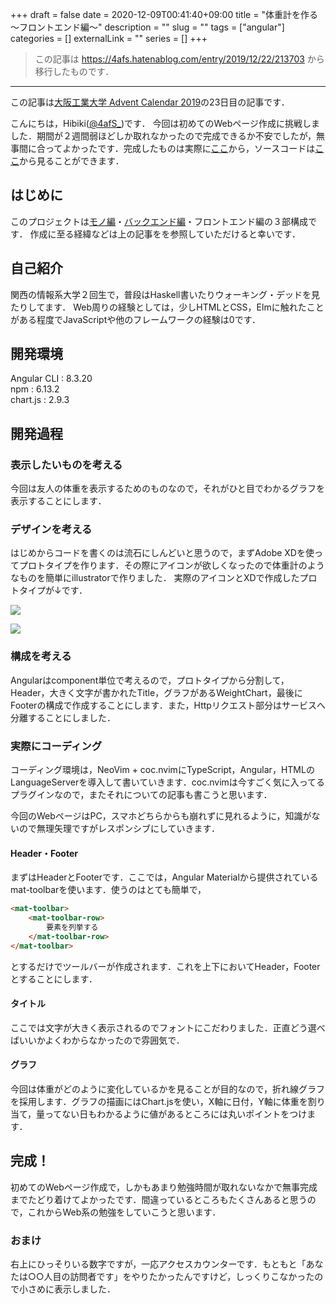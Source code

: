 +++ 
draft = false 
date = 2020-12-09T00:41:40+09:00
title = "体重計を作る　～フロントエンド編～"
description = ""
slug = "" 
tags = ["angular"]
categories = []
externalLink = ""
series = []
+++
> この記事は https://4afs.hatenablog.com/entry/2019/12/22/213703 から移行したものです．

***

この記事は[大阪工業大学 Advent Calendar 2019](https://adventar.org/calendars/4049)の23日目の記事です．

こんにちは，Hibiki([@4afS_](https://twitter.com/4afS_))です．  
今回は初めてのWebページ作成に挑戦しました．期間が２週間弱ほどしか取れなかったので完成できるか不安でしたが，無事間に合ってよかったです．完成したものは実際に[ここ](https://osakainstituteof.tech/)から，ソースコードは[ここ](https://github.com/4afs/plumit)から見ることができます．

## はじめに
このプロジェクトは[モノ編](https://blog.gochiuma.net/2019/12/blog-post.html)・[バックエンド編](https://qiita.com/1125__rui/items/a30f28b0a6bb8d3391ff)・フロントエンド編の３部構成です．
作成に至る経緯などは上の記事をを参照していただけると幸いです．

## 自己紹介
関西の情報系大学２回生で，普段はHaskell書いたりウォーキング・デッドを見たりしてます． 
Web周りの経験としては，少しHTMLとCSS，Elmに触れたことがある程度でJavaScriptや他のフレームワークの経験は0です．

## 開発環境
Angular CLI : 8.3.20  
npm : 6.13.2  
chart.js : 2.9.3

## 開発過程
### 表示したいものを考える
今回は友人の体重を表示するためのものなので，それがひと目でわかるグラフを表示することにします．

### デザインを考える
はじめからコードを書くのは流石にしんどいと思うので，まずAdobe XDを使ってプロトタイプを作ります．その際にアイコンが欲しくなったので体重計のようなものを簡単にillustratorで作りました．
実際のアイコンとXDで作成したプロトタイプが↓です．

![](/img/plumit_icon.png)

![](/img/plumit_sample.png)

### 構成を考える
Angularはcomponent単位で考えるので，プロトタイプから分割して，Header，大きく文字が書かれたTitle，グラフがあるWeightChart，最後にFooterの構成で作成することにします．また，Httpリクエスト部分はサービスへ分離することにしました．

### 実際にコーディング
コーディング環境は，NeoVim + coc.nvimにTypeScript，Angular，HTMLのLanguageServerを導入して書いていきます．coc.nvimは今すごく気に入ってるプラグインなので，またそれについての記事も書こうと思います．

今回のWebページはPC，スマホどちらからも崩れずに見れるように，知識がないので無理矢理ですがレスポンシブにしていきます．

#### Header・Footer
まずはHeaderとFooterです．ここでは，Angular Materialから提供されているmat-toolbarを使います．使うのはとても簡単で，
```html
<mat-toolbar>
    <mat-toolbar-row>
        要素を列挙する
    </mat-toolbar-row>
</mat-toolbar>
```
とするだけでツールバーが作成されます．これを上下においてHeader，Footerとすることにします．

#### タイトル
ここでは文字が大きく表示されるのでフォントにこだわりました．正直どう選べばいいかよくわからなかったので雰囲気で．

#### グラフ
今回は体重がどのように変化しているかを見ることが目的なので，折れ線グラフを採用します．グラフの描画にはChart.jsを使い，X軸に日付，Y軸に体重を割り当て，量ってない日もわかるように値があるところには丸いポイントをつけます．

## 完成！
初めてのWebページ作成で，しかもあまり勉強時間が取れないなかで無事完成までたどり着けてよかったです．間違っているところもたくさんあると思うので，これからWeb系の勉強をしていこうと思います．

### おまけ
右上にひっそりいる数字ですが，一応アクセスカウンターです．もともと「あなたは○○人目の訪問者です」をやりたかったんですけど，しっくりこなかったので小さめに表示しました．